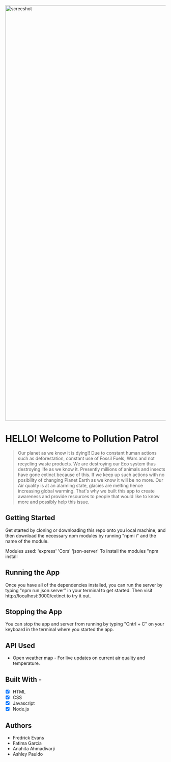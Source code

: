 <img width="1300" alt="screeshot" src="https://user-images.githubusercontent.com/48693015/102834543-55f88980-43c2-11eb-822e-b8bc905fe0dd.png">

# HELLO! Welcome to Pollution Patrol
>Our planet as we know it is dying!! Due to constant human actions such as deforestation, constant use of Fossil Fuels, Wars and not recycling waste products. We are destroying our Eco system thus destroying life as we know it. Presently millions of animals and insects have gone extinct because of this. If we keep up such actions with no posibility of changing Planet Earth as we know it will be no more. Our Air quality is at an alarming state, glacies are melting hence increasing global warming. That's why we built this app to create awareness and provide resources to people that would like to know more and possibly help this issue.

## Getting Started
Get started by cloning or downloading this repo onto you local machine, and then download the necessary npm modules by running "npmi i" and the name of the module.

Modules used: 'express' 'Cors' 'json-server' 
To install the modules "npm install <module name>

## Running the App
Once you have all of the dependencies installed, you can run the server by typing "npm run json:server" in your terminal to get started. Then visit  http://localhost:3000/extinct to try it out.

## Stopping the App
You can stop the app and server from running by typing "Cntrl + C" on your keyboard in the terminal where you started the app.

## API Used
 * Open weather map - For live updates on current air quality and temperature.

## Built With - 
- [x] HTML 
- [x] CSS
- [x] Javascript
- [x] Node.js

## Authors 
 - Fredrick Evans 
 - Fatima Garcia 
 - Anahita Ahmadivarji 
 - Ashley Pauldo
